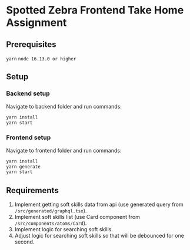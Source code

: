 # Spotted Zebra Frontend Take Home Assignment

## Prerequisites

`yarn`
`node 16.13.0 or higher`

## Setup

### Backend setup

Navigate to backend folder and run commands:

```bash
yarn install
yarn start
```

### Frontend setup

Navigate to frontend folder and run commands:

```bash
yarn install
yarn generate
yarn start
```

## Requirements

1. Implement getting soft skills data from api (use generated query from `/src/generated/graphql.tsx`).
2. Implement soft skills list (use Card component from `/src/components/atoms/Card`).
3. Implement logic for searching soft skills.
4. Adjust logic for searching soft skills so that will be debounced for one second.
